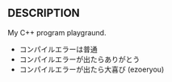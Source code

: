 ## DESCRIPTION
My C++ program playgraund.

- コンパイルエラーは普通
- コンパイルエラーが出たらありがとう
- コンパイルエラーが出たら大喜び
(ezoeryou)

